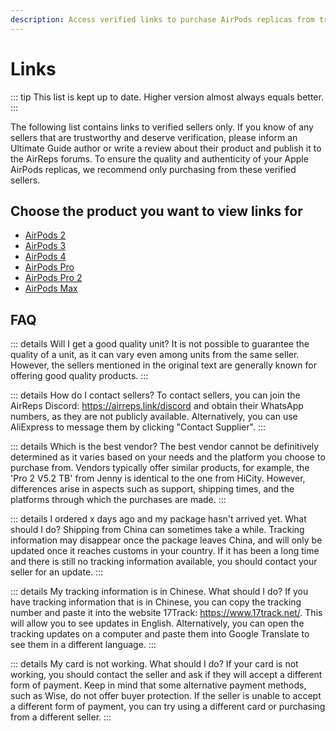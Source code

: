 ```yaml
---
description: Access verified links to purchase AirPods replicas from trustworthy sellers. Choose the product you're interested in, such as AirPods 3, AirPods 2, AirPods Pro, AirPods Pro 2, or AirPods Max, to view the corresponding links.
---
```


# Links

::: tip
This list is kept up to date. Higher version almost always equals better.
:::

The following list contains links to verified sellers only. If you know of any sellers that are trustworthy and deserve verification, please inform an Ultimate Guide author or write a review about their product and publish it to the AirReps forums. To ensure the quality and authenticity of your Apple AirPods replicas, we recommend only purchasing from these verified sellers.

## Choose the product you want to view links for

- [AirPods 2](airpods-2.md)
- [AirPods 3](airpods-3.md)
- [AirPods 4](airpods-4.md)
- [AirPods Pro](airpods-pro.md)
- [AirPods Pro 2](airpods-pro-2.md)
- [AirPods Max](airpods-max.md)

## FAQ

::: details Will I get a good quality unit?
It is not possible to guarantee the quality of a unit, as it can vary even among units from the same seller. However, the sellers mentioned in the original text are generally known for offering good quality products.
:::

::: details How do I contact sellers?
To contact sellers, you can join the AirReps Discord: https://airreps.link/discord and obtain their WhatsApp numbers, as they are not publicly available. Alternatively, you can use AliExpress to message them by clicking "Contact Supplier".
:::

::: details Which is the best vendor?
The best vendor cannot be definitively determined as it varies based on your needs and the platform you choose to purchase from. Vendors typically offer similar products, for example, the 'Pro 2 V5.2 TB' from Jenny is identical to the one from HiCity. However, differences arise in aspects such as support, shipping times, and the platforms through which the purchases are made.
:::

::: details I ordered x days ago and my package hasn't arrived yet. What should I do?
Shipping from China can sometimes take a while. Tracking information may disappear once the package leaves China, and will only be updated once it reaches customs in your country. If it has been a long time and there is still no tracking information available, you should contact your seller for an update.
:::

::: details My tracking information is in Chinese. What should I do?
If you have tracking information that is in Chinese, you can copy the tracking number and paste it into the website 17Track: https://www.17track.net/. This will allow you to see updates in English. Alternatively, you can open the tracking updates on a computer and paste them into Google Translate to see them in a different language.
:::

::: details My card is not working. What should I do?
If your card is not working, you should contact the seller and ask if they will accept a different form of payment. Keep in mind that some alternative payment methods, such as Wise, do not offer buyer protection. If the seller is unable to accept a different form of payment, you can try using a different card or purchasing from a different seller.
:::
